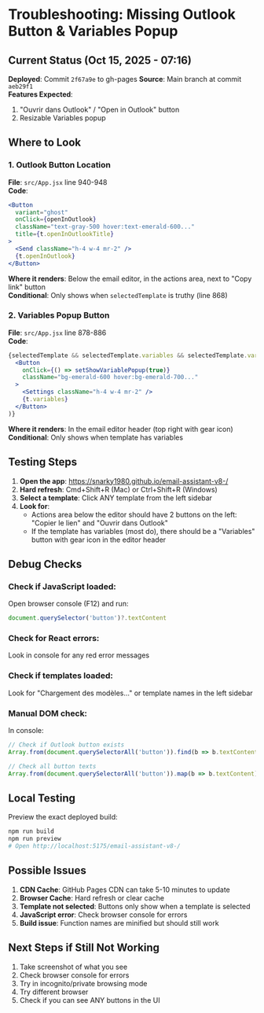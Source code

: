 # Troubleshooting: Missing Outlook Button & Variables Popup

## Current Status (Oct 15, 2025 - 07:16)

**Deployed**: Commit `2f67a9e` to gh-pages
**Source**: Main branch at commit `aeb29f1`  
**Features Expected**: 
1. "Ouvrir dans Outlook" / "Open in Outlook" button
2. Resizable Variables popup

## Where to Look

### 1. Outlook Button Location
**File**: `src/App.jsx` line 940-948  
**Code**:
```jsx
<Button 
  variant="ghost" 
  onClick={openInOutlook}
  className="text-gray-500 hover:text-emerald-600..."
  title={t.openInOutlookTitle}
>
  <Send className="h-4 w-4 mr-2" />
  {t.openInOutlook}
</Button>
```

**Where it renders**: Below the email editor, in the actions area, next to "Copy link" button  
**Conditional**: Only shows when `selectedTemplate` is truthy (line 868)

### 2. Variables Popup Button
**File**: `src/App.jsx` line 878-886  
**Code**:
```jsx
{selectedTemplate && selectedTemplate.variables && selectedTemplate.variables.length > 0 && (
  <Button
    onClick={() => setShowVariablePopup(true)}
    className="bg-emerald-600 hover:bg-emerald-700..."
  >
    <Settings className="h-4 w-4 mr-2" />
    {t.variables}
  </Button>
)}
```

**Where it renders**: In the email editor header (top right with gear icon)  
**Conditional**: Only shows when template has variables

## Testing Steps

1. **Open the app**: https://snarky1980.github.io/email-assistant-v8-/
2. **Hard refresh**: Cmd+Shift+R (Mac) or Ctrl+Shift+R (Windows)
3. **Select a template**: Click ANY template from the left sidebar
4. **Look for**:
   - Actions area below the editor should have 2 buttons on the left: "Copier le lien" and "Ouvrir dans Outlook"
   - If the template has variables (most do), there should be a "Variables" button with gear icon in the editor header

## Debug Checks

### Check if JavaScript loaded:
Open browser console (F12) and run:
```javascript
document.querySelector('button')?.textContent
```

### Check for React errors:
Look in console for any red error messages

### Check if templates loaded:
Look for "Chargement des modèles..." or template names in the left sidebar

### Manual DOM check:
In console:
```javascript
// Check if Outlook button exists
Array.from(document.querySelectorAll('button')).find(b => b.textContent.includes('Outlook'))

// Check all button texts
Array.from(document.querySelectorAll('button')).map(b => b.textContent)
```

## Local Testing

Preview the exact deployed build:
```bash
npm run build
npm run preview
# Open http://localhost:5175/email-assistant-v8-/
```

## Possible Issues

1. **CDN Cache**: GitHub Pages CDN can take 5-10 minutes to update
2. **Browser Cache**: Hard refresh or clear cache
3. **Template not selected**: Buttons only show when a template is selected
4. **JavaScript error**: Check browser console for errors
5. **Build issue**: Function names are minified but should still work

## Next Steps if Still Not Working

1. Take screenshot of what you see
2. Check browser console for errors
3. Try in incognito/private browsing mode
4. Try different browser
5. Check if you can see ANY buttons in the UI
